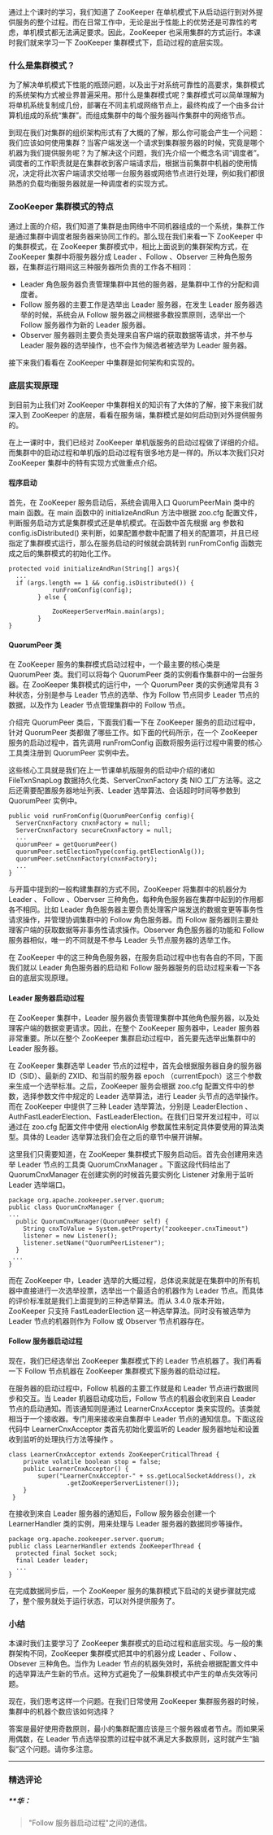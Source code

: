 <p>通过上个课时的学习，我们知道了 ZooKeeper 在单机模式下从启动运行到对外提供服务的整个过程。而在日常工作中，无论是出于性能上的优势还是可靠性的考虑，单机模式都无法满足要求。因此，ZooKeeper 也采用集群的方式运行。本课时我们就来学习一下 ZooKeeper 集群模式下，启动过程的底层实现。</p>
<h3>什么是集群模式？</h3>
<p>为了解决单机模式下性能的瓶颈问题，以及出于对系统可靠性的高要求，集群模式的系统架构方式被业界普遍采用。那什么是集群模式呢？集群模式可以简单理解为将单机系统复制成几份，部署在不同主机或网络节点上，最终构成了一个由多台计算机组成的系统“集群”。而组成集群中的每个服务器叫作集群中的网络节点。</p>
<p>到现在我们对集群的组织架构形式有了大概的了解，那么你可能会产生一个问题：我们应该如何使用集群？当客户端发送一个请求到集群服务器的时候，究竟是哪个机器为我们提供服务呢？为了解决这个问题，我们先介绍一个概念名词“调度者”。调度者的工作职责就是在集群收到客户端请求后，根据当前集群中机器的使用情况，决定将此次客户端请求交给哪一台服务器或网络节点进行处理，例如我们都很熟悉的负载均衡服务器就是一种调度者的实现方式。</p>
<h3>ZooKeeper 集群模式的特点</h3>
<p>通过上面的介绍，我们知道了集群是由网络中不同机器组成的一个系统，集群工作是通过集群中调度者服务器来协同工作的。那么现在我们来看一下 ZooKeeper 中的集群模式，在 ZooKeeper 集群模式中，相比上面说到的集群架构方式，在 ZooKeeper 集群中将服务器分成 Leader 、Follow 、Observer 三种角色服务器，在集群运行期间这三种服务器所负责的工作各不相同：</p>
<ul>
<li>Leader 角色服务器负责管理集群中其他的服务器，是集群中工作的分配和调度者。</li>
<li>Follow 服务器的主要工作是选举出 Leader 服务器，在发生 Leader 服务器选举的时候，系统会从 Follow 服务器之间根据多数投票原则，选举出一个 Follow 服务器作为新的 Leader 服务器。</li>
<li>Observer 服务器则主要负责处理来自客户端的获取数据等请求，并不参与 Leader 服务器的选举操作，也不会作为候选者被选举为 Leader 服务器。</li>
</ul>
<p>接下来我们看看在 ZooKeeper 中集群是如何架构和实现的。</p>
<h3>底层实现原理</h3>
<p>到目前为止我们对 ZooKeeper 中集群相关的知识有了大体的了解，接下来我们就深入到 ZooKeeper 的底层，看看在服务端，集群模式是如何启动到对外提供服务的。</p>
<p>在上一课时中，我们已经对 ZooKeeper 单机版服务的启动过程做了详细的介绍。而集群中的启动过程和单机版的启动过程有很多地方是一样的。所以本次我们只对 ZooKeeper 集群中的特有实现方式做重点介绍。</p>
<h4>程序启动</h4>
<p>首先，在 ZooKeeper 服务启动后，系统会调用入口 QuorumPeerMain 类中的 main 函数。在 main 函数中的 initializeAndRun 方法中根据 zoo.cfg 配置文件，判断服务启动方式是集群模式还是单机模式。在函数中首先根据 arg 参数和 config.isDistributed() 来判断，如果配置参数中配置了相关的配置项，并且已经指定了集群模式运行，那么在服务启动的时候就会跳转到 runFromConfig 函数完成之后的集群模式的初始化工作。</p>
<pre><code data-language="java" class="lang-java"><span class="hljs-function"><span class="hljs-keyword">protected</span> <span class="hljs-keyword">void</span> <span class="hljs-title">initializeAndRun</span><span class="hljs-params">(String[] args)</span></span>{
  ...
  <span class="hljs-keyword">if</span> (args.length == <span class="hljs-number">1</span> &amp;&amp; config.isDistributed()) {
&nbsp; &nbsp; &nbsp; &nbsp; &nbsp; &nbsp; runFromConfig(config);
&nbsp; &nbsp; &nbsp; &nbsp; } <span class="hljs-keyword">else</span> {
&nbsp; &nbsp; &nbsp; &nbsp; &nbsp; &nbsp;&nbsp;
&nbsp; &nbsp; &nbsp; &nbsp; &nbsp; &nbsp; ZooKeeperServerMain.main(args);
&nbsp; &nbsp; &nbsp; &nbsp; }
}
</code></pre>
<h4>QuorumPeer 类</h4>
<p>在 ZooKeeper 服务的集群模式启动过程中，一个最主要的核心类是 QuorumPeer 类。我们可以将每个 QuorumPeer 类的实例看作集群中的一台服务器。在 ZooKeeper 集群模式的运行中，一个 QuorumPeer 类的实例通常具有 3 种状态，分别是参与 Leader 节点的选举、作为 Follow 节点同步 Leader 节点的数据，以及作为 Leader 节点管理集群中的 Follow 节点。</p>
<p>介绍完 QuorumPeer 类后，下面我们看一下在 ZooKeeper 服务的启动过程中，针对 QuorumPeer 类都做了哪些工作。如下面的代码所示，在一个 ZooKeeper 服务的启动过程中，首先调用 runFromConfig 函数将服务运行过程中需要的核心工具类注册到 QuorumPeer 实例中去。</p>
<p>这些核心工具就是我们在上一节课单机版服务的启动中介绍的诸如  FileTxnSnapLog 数据持久化类、ServerCnxnFactory 类 NIO 工厂方法等。这之后还需要配置服务器地址列表、Leader 选举算法、会话超时时间等参数到 QuorumPeer 实例中。</p>
<pre><code data-language="java" class="lang-java"><span class="hljs-function"><span class="hljs-keyword">public</span> <span class="hljs-keyword">void</span> <span class="hljs-title">runFromConfig</span><span class="hljs-params">(QuorumPeerConfig config)</span></span>{
  ServerCnxnFactory cnxnFactory = <span class="hljs-keyword">null</span>;
  ServerCnxnFactory secureCnxnFactory = <span class="hljs-keyword">null</span>;
  ...
  quorumPeer = getQuorumPeer()
  quorumPeer.setElectionType(config.getElectionAlg());
  quorumPeer.setCnxnFactory(cnxnFactory);
  ...
}
</code></pre>
<p>与开篇中提到的一般构建集群的方式不同，ZooKeeper 将集群中的机器分为 Leader 、 Follow 、Obervser 三种角色，每种角色服务器在集群中起到的作用都各不相同。比如 Leader 角色服务器主要负责处理客户端发送的数据变更等事务性请求操作，并管理协调集群中的 Follow 角色服务器。而 Follow 服务器则主要处理客户端的获取数据等非事务性请求操作。Observer 角色服务器的功能和 Follow 服务器相似，唯一的不同就是不参与 Leader 头节点服务器的选举工作。</p>
<p>在 ZooKeeper 中的这三种角色服务器，在服务启动过程中也有各自的不同，下面我们就以 Leader 角色服务器的启动和 Follow 服务器服务的启动过程来看一下各自的底层实现原理。</p>
<h4>Leader 服务器启动过程</h4>
<p>在 ZooKeeper 集群中，Leader 服务器负责管理集群中其他角色服务器，以及处理客户端的数据变更请求。因此，在整个 ZooKeeper 服务器中，Leader 服务器非常重要。所以在整个 ZooKeeper 集群启动过程中，首先要先选举出集群中的 Leader 服务器。</p>
<p>在 ZooKeeper 集群选举 Leader 节点的过程中，首先会根据服务器自身的服务器 ID（SID）、最新的 ZXID、和当前的服务器 epoch （currentEpoch）这三个参数来生成一个选举标准。之后，ZooKeeper 服务会根据 zoo.cfg 配置文件中的参数，选择参数文件中规定的 Leader 选举算法，进行 Leader 头节点的选举操作。而在 ZooKeeper 中提供了三种 Leader 选举算法，分别是 LeaderElection 、AuthFastLeaderElection、FastLeaderElection。在我们日常开发过程中，可以通过在 zoo.cfg 配置文件中使用 electionAlg 参数属性来制定具体要使用的算法类型。具体的 Leader 选举算法我们会在之后的章节中展开讲解。</p>
<p>这里我们只需要知道，在 ZooKeeper 集群模式下服务启动后。首先会创建用来选举 Leader 节点的工具类 QuorumCnxManager 。下面这段代码给出了 QuorumCnxManager  在创建实例的时候首先要实例化 Listener 对象用于监听 Leader 选举端口。</p>
<pre><code data-language="java" class="lang-java"><span class="hljs-keyword">package</span> org.apache.zookeeper.server.quorum;
<span class="hljs-keyword">public</span> <span class="hljs-class"><span class="hljs-keyword">class</span> <span class="hljs-title">QuorumCnxManager</span> </span>{
...
  <span class="hljs-function"><span class="hljs-keyword">public</span> <span class="hljs-title">QuorumCnxManager</span><span class="hljs-params">(QuorumPeer self)</span> </span>{
    String cnxToValue = System.getProperty(<span class="hljs-string">"zookeeper.cnxTimeout"</span>)
    listener = <span class="hljs-keyword">new</span> Listener();
    listener.setName(<span class="hljs-string">"QuorumPeerListener"</span>);
  }
 ...
}
</code></pre>
<p>而在 ZooKeeper 中，Leader 选举的大概过程，总体说来就是在集群中的所有机器中直接进行一次选举投票，选举出一个最适合的机器作为 Leader 节点。而具体的评价标准就是我们上面提到的三种选举算法。而从 3.4.0 版本开始，ZooKeeper 只支持 FastLeaderElection 这一种选举算法。同时没有被选举为 Leader 节点的机器则作为 Follow 或 Observer 节点机器存在。</p>
<h4>Follow 服务器启动过程</h4>
<p>现在，我们已经选举出 ZooKeeper 集群模式下的 Leader 节点机器了。我们再看一下 Follow 节点机器在 ZooKeeper 集群模式下服务器的启动过程。</p>
<p>在服务器的启动过程中，Follow 机器的主要工作就是和 Leader 节点进行数据同步和交互。当 Leader 机器启动成功后，Follow 节点的机器会收到来自 Leader 节点的启动通知。而该通知则是通过 LearnerCnxAcceptor 类来实现的。该类就相当于一个接收器。专门用来接收来自集群中 Leader 节点的通知信息。下面这段代码中 LearnerCnxAcceptor 类首先初始化要监听的 Leader 服务器地址和设置收到监听的处理执行方法等操作 。</p>
<pre><code data-language="java" class="lang-java"><span class="hljs-class"><span class="hljs-keyword">class</span> <span class="hljs-title">LearnerCnxAcceptor</span> <span class="hljs-keyword">extends</span> <span class="hljs-title">ZooKeeperCriticalThread</span> </span>{
    <span class="hljs-keyword">private</span> <span class="hljs-keyword">volatile</span> <span class="hljs-keyword">boolean</span> stop = <span class="hljs-keyword">false</span>;
    <span class="hljs-function"><span class="hljs-keyword">public</span> <span class="hljs-title">LearnerCnxAcceptor</span><span class="hljs-params">()</span> </span>{
        <span class="hljs-keyword">super</span>(<span class="hljs-string">"LearnerCnxAcceptor-"</span> + ss.getLocalSocketAddress(), zk
                .getZooKeeperServerListener());
    }
 }   
</code></pre>
<p>在接收到来自 Leader 服务器的通知后，Follow 服务器会创建一个 LearnerHandler 类的实例，用来处理与 Leader 服务器的数据同步等操作。</p>
<pre><code data-language="java" class="lang-java"><span class="hljs-keyword">package</span> org.apache.zookeeper.server.quorum;
<span class="hljs-keyword">public</span> <span class="hljs-class"><span class="hljs-keyword">class</span> <span class="hljs-title">LearnerHandler</span> <span class="hljs-keyword">extends</span> <span class="hljs-title">ZooKeeperThread</span> </span>{
  <span class="hljs-keyword">protected</span> <span class="hljs-keyword">final</span> Socket sock;
  <span class="hljs-keyword">final</span> Leader leader;
  ...
}
</code></pre>
<p>在完成数据同步后，一个 ZooKeeper 服务的集群模式下启动的关键步骤就完成了，整个服务就处于运行状态，可以对外提供服务了。</p>
<h3>小结</h3>
<p>本课时我们主要学习了 ZooKeeper 集群模式的启动过程和底层实现。与一般的集群架构不同，ZooKeeper 集群模式把其中的机器分成 Leader 、Follow 、Obsever 三种角色。当作为 Leader 节点的机器失效时，系统会根据配置文件中的选举算法产生新的节点。这种方式避免了一般集群模式中产生的单点失效等问题。</p>
<p>现在，我们思考这样一个问题。在我们日常使用 ZooKeeper 集群服务器的时候，集群中的机器个数应该如何选择？</p>
<p>答案是最好使用奇数原则，最小的集群配置应该是三个服务器或者节点。而如果采用偶数，在 Leader 节点选举投票的过程中就不满足大多数原则，这时就产生“脑裂”这个问题。请你多注意。</p>

---

### 精选评论

##### **华：
> "Follow 服务器启动过程"之间的通信。

